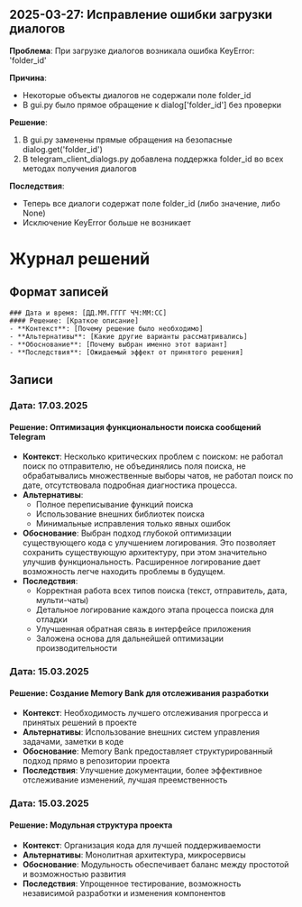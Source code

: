## 2025-03-27: Исправление ошибки загрузки диалогов

**Проблема**: При загрузке диалогов возникала ошибка KeyError: 'folder_id'

**Причина**:
- Некоторые объекты диалогов не содержали поле folder_id
- В gui.py было прямое обращение к dialog['folder_id'] без проверки

**Решение**:
1. В gui.py заменены прямые обращения на безопасные dialog.get('folder_id')
2. В telegram_client_dialogs.py добавлена поддержка folder_id во всех методах получения диалогов

**Последствия**:
- Теперь все диалоги содержат поле folder_id (либо значение, либо None)
- Исключение KeyError больше не возникает

# Журнал решений

## Формат записей
```
### Дата и время: [ДД.ММ.ГГГГ ЧЧ:ММ:СС]
#### Решение: [Краткое описание]
- **Контекст**: [Почему решение было необходимо]
- **Альтернативы**: [Какие другие варианты рассматривались]
- **Обоснование**: [Почему выбран именно этот вариант]
- **Последствия**: [Ожидаемый эффект от принятого решения]
```

## Записи

### Дата: 17.03.2025
#### Решение: Оптимизация функциональности поиска сообщений Telegram
- **Контекст**: Несколько критических проблем с поиском: не работал поиск по отправителю, не объединялись поля поиска, не обрабатывались множественные выборы чатов, не работал поиск по дате, отсутствовала подробная диагностика процесса.
- **Альтернативы**:
  - Полное переписывание функций поиска
  - Использование внешних библиотек поиска
  - Минимальные исправления только явных ошибок
- **Обоснование**: Выбран подход глубокой оптимизации существующего кода с улучшением логирования. Это позволяет сохранить существующую архитектуру, при этом значительно улучшив функциональность. Расширенное логирование дает возможность легче находить проблемы в будущем.
- **Последствия**:
  - Корректная работа всех типов поиска (текст, отправитель, дата, мульти-чаты)
  - Детальное логирование каждого этапа процесса поиска для отладки
  - Улучшенная обратная связь в интерфейсе приложения
  - Заложена основа для дальнейшей оптимизации производительности

### Дата: 15.03.2025
#### Решение: Создание Memory Bank для отслеживания разработки
- **Контекст**: Необходимость лучшего отслеживания прогресса и принятых решений в проекте
- **Альтернативы**: Использование внешних систем управления задачами, заметки в коде
- **Обоснование**: Memory Bank предоставляет структурированный подход прямо в репозитории проекта
- **Последствия**: Улучшение документации, более эффективное отслеживание изменений, лучшая преемственность

### Дата: 15.03.2025
#### Решение: Модульная структура проекта
- **Контекст**: Организация кода для лучшей поддерживаемости
- **Альтернативы**: Монолитная архитектура, микросервисы
- **Обоснование**: Модульность обеспечивает баланс между простотой и возможностью развития
- **Последствия**: Упрощенное тестирование, возможность независимой разработки и изменения компонентов